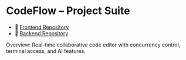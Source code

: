 

# CodeFlow – Project Suite

- 🔗 [Frontend Repository](https://github.com/yourusername/codeflow-frontend)
- 🔗 [Backend Repository](https://github.com/yourusername/codeflow-backend)


Overview: Real-time collaborative code editor with concurrency control, terminal access, and AI features.
